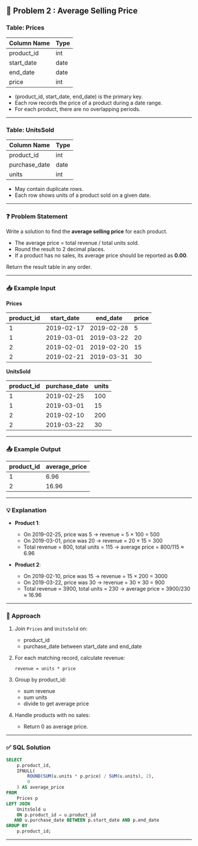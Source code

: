 ## 🛒 Problem 2 : Average Selling Price

### Table: Prices

| Column Name | Type |
|-------------|------|
| product_id  | int  |
| start_date  | date |
| end_date    | date |
| price       | int  |

- (product_id, start_date, end_date) is the primary key.
- Each row records the price of a product during a date range.
- For each product, there are no overlapping periods.

---

### Table: UnitsSold

| Column Name    | Type |
|----------------|------|
| product_id     | int  |
| purchase_date  | date |
| units          | int  |

- May contain duplicate rows.
- Each row shows units of a product sold on a given date.

---

### ❓ Problem Statement

Write a solution to find the **average selling price** for each product.  

- The average price = total revenue / total units sold.
- Round the result to 2 decimal places.
- If a product has no sales, its average price should be reported as **0.00**.

Return the result table in any order.

---

### 📥 Example Input

**Prices**

| product_id | start_date | end_date   | price |
|------------|------------|------------|-------|
| 1          | 2019-02-17 | 2019-02-28 | 5     |
| 1          | 2019-03-01 | 2019-03-22 | 20    |
| 2          | 2019-02-01 | 2019-02-20 | 15    |
| 2          | 2019-02-21 | 2019-03-31 | 30    |

**UnitsSold**

| product_id | purchase_date | units |
|------------|---------------|-------|
| 1          | 2019-02-25    | 100   |
| 1          | 2019-03-01    | 15    |
| 2          | 2019-02-10    | 200   |
| 2          | 2019-03-22    | 30    |

---

### 📤 Example Output

| product_id | average_price |
|------------|---------------|
| 1          | 6.96          |
| 2          | 16.96         |

---

### 💡 Explanation

- **Product 1**:
  - On 2019-02-25, price was 5 → revenue = 5 × 100 = 500
  - On 2019-03-01, price was 20 → revenue = 20 × 15 = 300
  - Total revenue = 800, total units = 115 → average price = 800/115 ≈ 6.96

- **Product 2**:
  - On 2019-02-10, price was 15 → revenue = 15 × 200 = 3000
  - On 2019-03-22, price was 30 → revenue = 30 × 30 = 900
  - Total revenue = 3900, total units = 230 → average price = 3900/230 ≈ 16.96

---

### 🧠 Approach

1. Join `Prices` and `UnitsSold` on:
    - product_id
    - purchase_date between start_date and end_date

2. For each matching record, calculate revenue:
    ```
    revenue = units * price
    ```

3. Group by product_id:
    - sum revenue
    - sum units
    - divide to get average price

4. Handle products with no sales:
    - Return 0 as average price.

---

### ✅ SQL Solution

```sql
SELECT 
    p.product_id,
    IFNULL(
        ROUND(SUM(u.units * p.price) / SUM(u.units), 2),
        0
    ) AS average_price
FROM 
    Prices p
LEFT JOIN 
    UnitsSold u
    ON p.product_id = u.product_id 
   AND u.purchase_date BETWEEN p.start_date AND p.end_date
GROUP BY 
    p.product_id;
```

---
